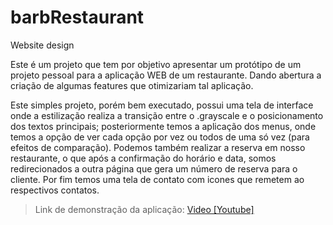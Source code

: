 # barbRestaurant
Website design

Este é um projeto que tem por objetivo apresentar um protótipo de um projeto pessoal para a aplicação WEB de um restaurante.
Dando abertura a criação de algumas features que otimizariam tal aplicação.

Este simples projeto, porém bem executado, possui uma tela de interface onde a estilização realiza a transição entre o .grayscale e o posicionamento dos textos principais; 
posteriormente temos a aplicação dos menus, onde temos a opção de ver cada opção por vez ou todos de uma só vez (para efeitos de comparação). Podemos também realizar a 
reserva em nosso restaurante, o que após a confirmação do horário e data, somos redirecionados a outra página que gera um número de reserva para o cliente. Por fim temos uma tela
de contato com icones que remetem ao respectivos contatos.

>Link de demonstração da aplicação: [Video [Youtube]](https://www.youtube.com/watch?v=TGIzhL7y4YI)

